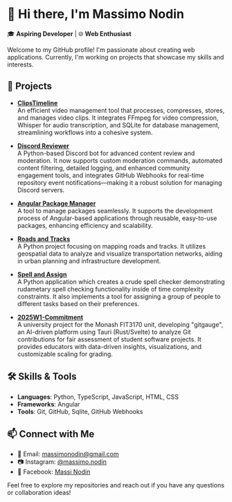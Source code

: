 # 👋 Hi there, I'm Massimo Nodin

🎓 **Aspiring Developer** | 🌐 **Web Enthusiast**

Welcome to my GitHub profile! I'm passionate about creating web applications. Currently, I'm working on projects that showcase my skills and interests.

## 🚀 Projects

- [**ClipsTimeline**](https://github.com/MassimoNodin/ClipsTimeline)  
  An efficient video management tool that processes, compresses, stores, and manages video clips. It integrates FFmpeg for video compression, Whisper for audio transcription, and SQLite for database management, streamlining workflows into a cohesive system.

- [**Discord Reviewer**](https://github.com/MassimoNodin/discord-reviewer)  
  A Python-based Discord bot for advanced content review and moderation. It now supports custom moderation commands, automated content filtering, detailed logging, and enhanced community engagement tools, and integrates GitHub Webhooks for real-time repository event notifications—making it a robust solution for managing Discord servers.

- [**Angular Package Manager**](https://github.com/MassimoNodin/angular-package-manager)  
  A tool to manage packages seamlessly. It supports the development process of Angular-based applications through reusable, easy-to-use packages, enhancing efficiency and scalability.

- [**Roads and Tracks**](https://github.com/MassimoNodin/roads-and-tracks)  
  A Python project focusing on mapping roads and tracks. It utilizes geospatial data to analyze and visualize transportation networks, aiding in urban planning and infrastructure development.

- [**Spell and Assign**](https://github.com/MassimoNodin/spell-and-assign)  
  A Python application which creates a crude spell checker demonstrating rudametary spell checking functionality inside of time complexity constraints. It also implements a tool for assigning a group of people to different tasks based on their preferences.

- [**2025W1-Commitment**](https://github.com/Monash-FIT3170/2025W1-Commitment)  
  A university project for the Monash FIT3170 unit, developing "gitgauge", an AI-driven platform using Tauri (Rust/Svelte) to analyze Git contributions for fair assessment of student software projects. It provides educators with data-driven insights, visualizations, and customizable scaling for grading.

## 🛠️ Skills & Tools

- **Languages**: Python, TypeScript, JavaScript, HTML, CSS
- **Frameworks**: Angular
- **Tools**: Git, GitHub, Sqlite, GitHub Webhooks

## 📫 Connect with Me

- 📧 Email: [massimonodin@gmail.com](mailto:massimonodin@gmail.com)
- 📷 Instagram: [@massimo.nodin](https://www.instagram.com/massimo.nodin)
- 👤 Facebook: [Massi Nodin](https://www.facebook.com/massi.nodin)

Feel free to explore my repositories and reach out if you have any questions or collaboration ideas!
